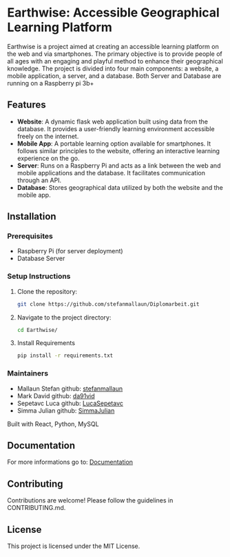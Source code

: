 # Earthwise: Accessible Geographical Learning Platform

Earthwise is a project aimed at creating an accessible learning platform on the web and via smartphones. 
The primary objective is to provide people of all ages with an engaging and playful method to enhance their geographical knowledge. 
The project is divided into four main components: a website, a mobile application, a server, and a database. Both Server and Database are running on a Raspberry pi 3b+

## Features
- **Website**: A dynamic flask web application built using data from the database. It provides a user-friendly learning environment accessible freely on the internet.
- **Mobile App**: A portable learning option available for smartphones. It follows similar principles to the website, offering an interactive learning experience on the go.
- **Server**: Runs on a Raspberry Pi and acts as a link between the web and mobile applications and the database. It facilitates communication through an API.
- **Database**: Stores geographical data utilized by both the website and the mobile app.

## Installation

### Prerequisites

- Raspberry Pi (for server deployment)
- Database Server

### Setup Instructions

1. Clone the repository:
   ```bash
   git clone https://github.com/stefanmallaun/Diplomarbeit.git

2. Navigate to the project directory:
   ```bash
   cd Earthwise/

3. Install Requirements
   ```bash
   pip install -r requirements.txt

### Maintainers
   - Mallaun Stefan github: [stefanmallaun](https://github.com/stefanmallaun/)
   - Mark David github: [da91vid](https://github.com/da91vid)
   - Sepetavc Luca github: [LucaSepetavc](https://github.com/LucaSepetavc)
   - Simma Julian github: [SimmaJulian](https://github.com/SimmaJulian)
    
Built with React, Python, MySQL

## Documentation
For more informations go to: [Documentation](https://htlanichstrasse-my.sharepoint.com/:b:/g/personal/stmallaun_office_htlinn_ac_at/EdLECjjNr3xPkVai2_4rceoBLw01ygVsIBBnSt38qaT7zg?e=GYtH3D)

## Contributing

Contributions are welcome! Please follow the guidelines in CONTRIBUTING.md.

## License

This project is licensed under the MIT License.




